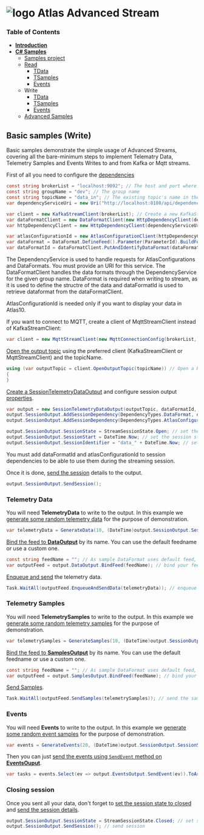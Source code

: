 # ![logo](/Media/branding.png) Atlas Advanced Stream

### Table of Contents
- [**Introduction**](../README.md)<br>
- [**C# Samples**](README.md)<br>
  - [Samples project](./src)
  - [Read](read.md#basic-samples)
    - [TData](read.md#telemetry-data)
    - [TSamples](read.md#telemetry-samples)
    - [Events](read.md#events)
  - Write
    - [TData](write.md#telemetry-data)
    - [TSamples](write.md#telemetry-samples)
    - [Events](write.md#events)
  - [Advanced Samples](advanced.md#advanced-samples)

## Basic samples (Write)
Basic samples demonstrate the simple usage of Advanced Streams, covering all the bare-minimum steps to implement Telematry Data, Telemetry Samples and Events Writes to and from Kafka or Mqtt streams.

First of all you need to configure the [dependencies](./src/MAT.OCS.Streaming.Samples/Samples/Basic/TData.cs#L102-L113)
```cs
const string brokerList = "localhost:9092"; // The host and port where the Kafka broker is running
const string groupName = "dev"; // The group name
const string topicName = "data_in"; // The existing topic's name in the Kafka broker. The *_annonce topic name must exist too. In this case the data_in_announce
var dependencyServiceUri = new Uri("http://localhost:8180/api/dependencies/"); // The URI where the dependency services are running

var client = new KafkaStreamClient(brokerList); // Create a new KafkaStreamClient for connecting to Kafka broker
var dataFormatClient = new DataFormatClient(new HttpDependencyClient(dependencyServiceUri, groupName)); // Create a new DataFormatClient
var httpDependencyClient = new HttpDependencyClient(dependencyServiceUri, groupName); // DependencyClient stores the Data format, Atlas Configuration

var atlasConfigurationId = new AtlasConfigurationClient(httpDependencyClient).PutAndIdentifyAtlasConfiguration(AtlasConfiguration); // Uniq ID created for the AtlasConfiguration
var dataFormat = DataFormat.DefineFeed().Parameter(ParameterId).BuildFormat(); // Create a dataformat based on the parameters, using the parameter id
var dataFormatId = dataFormatClient.PutAndIdentifyDataFormat(dataFormat); // Uniq ID created for the Data Format
```

The DependencyService is used to handle requests for AtlasConfigurations and DataFormats. You must provide an URI for this service. 
The DataFormatClient handles the data formats through the DependencyService for the given group name.
DataFormat is required when writing to stream, as it is used to define the structre of the data and dataFormatId is used to retrieve dataformat from the dataFormatClient.

AtlasConfigurationId is needed only if you want to display your data in Atlas10.

If you want to connect to MQTT, create a client of MqttStreamClient instead of KafkaStreamClient:
```cs
var client = new MqttStreamClient(new MqttConnectionConfig(brokerList, "userName", "password"));
```

[Open the output topic](./src/MAT.OCS.Streaming.Samples/Samples/Basic/TData.cs#L115) using the preferred client (KafkaStreamClient or MqttStreamClient) and the topicName.
```cs
using (var outputTopic = client.OpenOutputTopic(topicName)) // Open a KafkaOutputTopic
{
}
```

[Create a SessionTelemetryDataOutput](./src/MAT.OCS.Streaming.Samples/Samples/Basic/TData.cs#L118) and configure session output [properties](./src/MAT.OCS.Streaming.Samples/Samples/Basic/TData.cs#L118-L125).
```cs
var output = new SessionTelemetryDataOutput(outputTopic, dataFormatId, dataFormatClient);
output.SessionOutput.AddSessionDependency(DependencyTypes.DataFormat, dataFormatId); // Add session dependencies to the output
output.SessionOutput.AddSessionDependency(DependencyTypes.AtlasConfiguration, atlasConfigurationId);

output.SessionOutput.SessionState = StreamSessionState.Open; // set the sessions state to open
output.SessionOutput.SessionStart = DateTime.Now; // set the session start to current time
output.SessionOutput.SessionIdentifier = "data_" + DateTime.Now; // set a custom session identifier
```

You must add dataFormatId and atlasConfigurationId to session dependencies to be able to use them during the streaming session.

Once it is done, [send the session](./src/MAT.OCS.Streaming.Samples/Samples/Basic/TData.cs#L126) details to the output.
```cs
output.SessionOutput.SendSession();
```


### Telemetry Data
You will need **TelemetryData** to write to the output. In this example we [generate some random telemetry data](./src/MAT.OCS.Streaming.Samples/Samples/Basic/TData.cs#L128) for the purpose of demonstration.
```cs
var telemetryData = GenerateData(10, (DateTime)output.SessionOutput.SessionStart); // Generate some telemetry data
```

[Bind the feed to **DataOutput**](./src/MAT.OCS.Streaming.Samples/Samples/Basic/TData.cs#L130-L131) by its name. You can use the default feedname or use a custom one.
```cs
const string feedName = ""; // As sample DataFormat uses default feed, we will leave this empty.
var outputFeed = output.DataOutput.BindFeed(feedName); // bind your feed by its name to the Data Output
```

[Enqueue and send](./src/MAT.OCS.Streaming.Samples/Samples/Basic/TData.cs#L133) the telemetry data.
```cs
Task.WaitAll(outputFeed.EnqueueAndSendData(telemetryData)); // enqueue and send the data to the output through the outputFeed
```

### Telemetry Samples
You will need **TelemetrySamples** to write to the output. In this example we [generate some random telemetry samples](./src/MAT.OCS.Streaming.Samples/Samples/Basic/TSamples.cs#L125) for the purpose of demonstration.
```cs
var telemetrySamples = GenerateSamples(10, (DateTime)output.SessionOutput.SessionStart); // Generate some telemetry samples
```

[Bind the feed to **SamplesOutput**](./src/MAT.OCS.Streaming.Samples/Samples/Basic/TSamples.cs#L127-L128) by its name. You can use the default feedname or use a custom one.
```cs
const string feedName = ""; // As sample DataFormat uses default feed, we will leave this empty.
var outputFeed = output.SamplesOutput.BindFeed(feedName); // bind your feed by its name to the SamplesOutput
```

[Send Samples](./src/MAT.OCS.Streaming.Samples/Samples/Basic/TSamples.cs#L130).
```cs
Task.WaitAll(outputFeed.SendSamples(telemetrySamples)); // send the samples to the output through the outputFeed
```

### Events
You will need **Events** to write to the output. In this example we [generate some random event samples](./src/MAT.OCS.Streaming.Samples/Samples/Basic/EventsWrite.cs#L67) for the purpose of demonstration.
```cs
var events = GenerateEvents(20, (DateTime)output.SessionOutput.SessionStart); // Generate some events data
```

Then you can just [send the events using `SendEvent` method on **EventsOuput**](./src/MAT.OCS.Streaming.Samples/Samples/Basic/EventsWrite.cs#L68).
```cs
var tasks = events.Select(ev => output.EventsOutput.SendEvent(ev)).ToArray(); // enqueue and send the events to the output through the EventsOutput
```

### Closing session

Once you sent all your data, don't forget to [set the session state to closed](./src/MAT.OCS.Streaming.Samples/Samples/Basic/TData.cs#L135) and [send the session details](./src/MAT.OCS.Streaming.Samples/Samples/Basic/TData.cs#L136).
```cs
output.SessionOutput.SessionState = StreamSessionState.Closed; // set session state to closed. In case of any unintended session close, set state to Truncated
output.SessionOutput.SendSession(); // send session
```